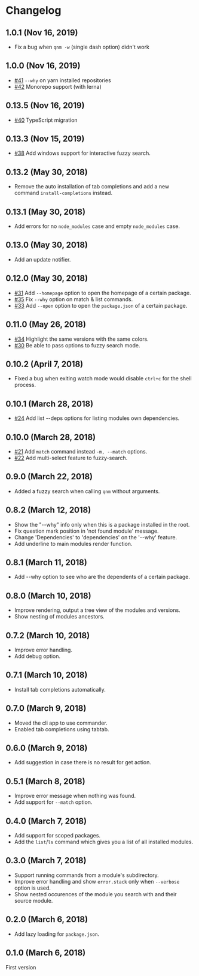 # Changelog

## 1.0.1 (Nov 16, 2019)
* Fix a bug when `qnm -w` (single dash option) didn't work

## 1.0.0 (Nov 16, 2019)
* [#41](https://github.com/ranyitz/qnm/pull/41) `--why` on yarn installed repositories
* [#42](https://github.com/ranyitz/qnm/pull/42) Monorepo support (with lerna)

## 0.13.5 (Nov 16, 2019)
* [#40](https://github.com/ranyitz/qnm/pull/40) TypeScript migration

## 0.13.3 (Nov 15, 2019)
* [#38](https://github.com/ranyitz/qnm/pull/38) Add windows support for interactive fuzzy search.

## 0.13.2 (May 30, 2018)
* Remove the auto installation of tab completions and add a new command `install-completions` instead.

## 0.13.1 (May 30, 2018)
* Add errors for no `node_modules` case and empty `node_modules` case.

## 0.13.0 (May 30, 2018)
* Add an update notifier.

## 0.12.0 (May 30, 2018)
* [#31](https://github.com/ranyitz/qnm/pull/31) Add `--homepage` option to open the homepage of a certain package.
* [#35](https://github.com/ranyitz/qnm/pull/35) Fix `--why` option on match & list commands.
* [#33](https://github.com/ranyitz/qnm/pull/33) Add `--open` option to open the `package.json` of a certain package.

## 0.11.0 (May 26, 2018)
* [#34](https://github.com/ranyitz/qnm/pull/34) Highlight the same versions with the same colors.
* [#30](https://github.com/ranyitz/qnm/pull/30) Be able to pass options to fuzzy search mode.

## 0.10.2 (April 7, 2018)
* Fixed a bug when exiting watch mode would disable `ctrl+c` for the shell process.

## 0.10.1 (March 28, 2018)
* [#24](https://github.com/ranyitz/qnm/pull/24) Add list --deps options for listing modules own dependencies.

## 0.10.0 (March 28, 2018)
* [#21](https://github.com/ranyitz/qnm/pull/21) Add `match` command instead `-m, --match` options.
* [#22](https://github.com/ranyitz/qnm/pull/22) Add multi-select feature to fuzzy-search.

## 0.9.0 (March 22, 2018)
* Added a fuzzy search when calling `qnm` without arguments. 

## 0.8.2 (March 12, 2018)
* Show the "--why" info only when this is a package installed in the root.
* Fix question mark position in 'not found module' message.
* Change 'Dependencies' to 'dependencies' on the '--why' feature.
* Add underline to main modules render function.

## 0.8.1 (March 11, 2018)

* Add --why option to see who are the dependents of a certain package.

## 0.8.0 (March 10, 2018)

* Improve rendering, output a tree view of the modules and versions.
* Show nesting of modules ancestors.

## 0.7.2 (March 10, 2018)

* Improve error handling.
* Add debug option.

## 0.7.1 (March 10, 2018)

* Install tab completions automatically.

## 0.7.0 (March 9, 2018)

* Moved the cli app to use commander.
* Enabled tab completions using tabtab.

## 0.6.0 (March 9, 2018)

* Add suggestion in case there is no result for get action.

## 0.5.1 (March 8, 2018)

* Improve error message when nothing was found.
* Add support for `--match` option.

## 0.4.0 (March 7, 2018)

* Add support for scoped packages.
* Add the `list`/`ls` command which gives you a list of all installed modules.

## 0.3.0 (March 7, 2018)

* Support running commands from a module's subdirectory.
* Improve error handling and show `error.stack` only when `--verbose` option is used.
* Show nested occurences of the module you search with and their source module.

## 0.2.0 (March 6, 2018)

* Add lazy loading for `package.json`.

## 0.1.0 (March 6, 2018)

First version
